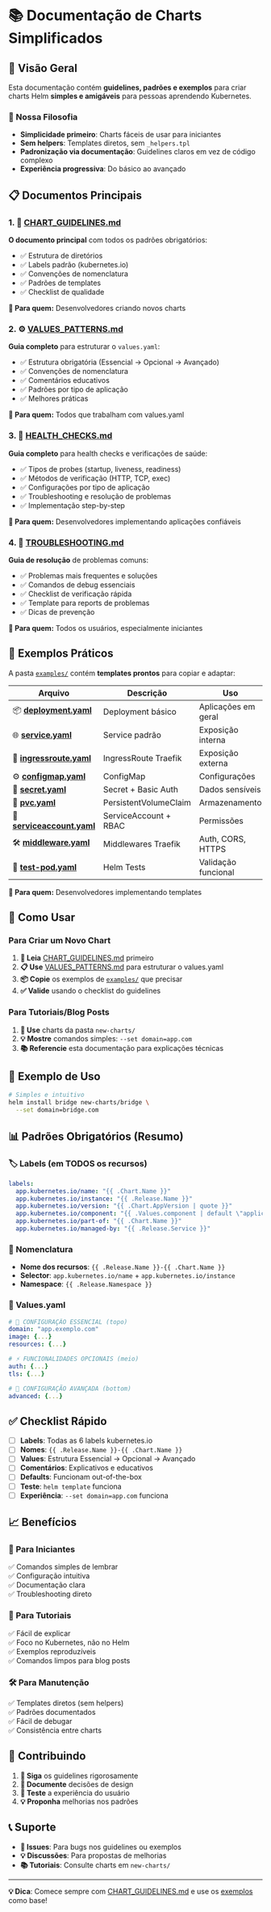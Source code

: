# 📚 Documentação de Charts Simplificados

## 🎯 **Visão Geral**

Esta documentação contém **guidelines, padrões e exemplos** para criar charts Helm **simples e amigáveis** para pessoas aprendendo Kubernetes. 

### **🚀 Nossa Filosofia**
- **Simplicidade primeiro**: Charts fáceis de usar para iniciantes
- **Sem helpers**: Templates diretos, sem `_helpers.tpl`
- **Padronização via documentação**: Guidelines claros em vez de código complexo
- **Experiência progressiva**: Do básico ao avançado

## 📋 **Documentos Principais**

### **1. 📖 [CHART_GUIDELINES.md](./CHART_GUIDELINES.md)**
**O documento principal** com todos os padrões obrigatórios:
- ✅ Estrutura de diretórios
- ✅ Labels padrão (kubernetes.io)
- ✅ Convenções de nomenclatura
- ✅ Padrões de templates
- ✅ Checklist de qualidade

**👥 Para quem:** Desenvolvedores criando novos charts

### **2. ⚙️ [VALUES_PATTERNS.md](./VALUES_PATTERNS.md)**
**Guia completo** para estruturar o `values.yaml`:
- ✅ Estrutura obrigatória (Essencial → Opcional → Avançado)
- ✅ Convenções de nomenclatura
- ✅ Comentários educativos
- ✅ Padrões por tipo de aplicação
- ✅ Melhores práticas

**👥 Para quem:** Todos que trabalham com values.yaml

### **3. 🏥 [HEALTH_CHECKS.md](./HEALTH_CHECKS.md)**
**Guia completo** para health checks e verificações de saúde:
- ✅ Tipos de probes (startup, liveness, readiness)
- ✅ Métodos de verificação (HTTP, TCP, exec)
- ✅ Configurações por tipo de aplicação
- ✅ Troubleshooting e resolução de problemas
- ✅ Implementação step-by-step

**👥 Para quem:** Desenvolvedores implementando aplicações confiáveis

### **4. 🔧 [TROUBLESHOOTING.md](./TROUBLESHOOTING.md)**
**Guia de resolução** de problemas comuns:
- ✅ Problemas mais frequentes e soluções
- ✅ Comandos de debug essenciais
- ✅ Checklist de verificação rápida
- ✅ Template para reports de problemas
- ✅ Dicas de prevenção

**👥 Para quem:** Todos os usuários, especialmente iniciantes

## 🔧 **Exemplos Práticos**

A pasta [`examples/`](./examples/) contém **templates prontos** para copiar e adaptar:

| Arquivo | Descrição | Uso |
|---------|-----------|-----|
| 📦 **[deployment.yaml](./examples/deployment.yaml)** | Deployment básico | Aplicações em geral |
| 🌐 **[service.yaml](./examples/service.yaml)** | Service padrão | Exposição interna |
| 🚪 **[ingressroute.yaml](./examples/ingressroute.yaml)** | IngressRoute Traefik | Exposição externa |
| ⚙️ **[configmap.yaml](./examples/configmap.yaml)** | ConfigMap | Configurações |
| 🔐 **[secret.yaml](./examples/secret.yaml)** | Secret + Basic Auth | Dados sensíveis |
| 💾 **[pvc.yaml](./examples/pvc.yaml)** | PersistentVolumeClaim | Armazenamento |
| 👤 **[serviceaccount.yaml](./examples/serviceaccount.yaml)** | ServiceAccount + RBAC | Permissões |
| 🛠️ **[middleware.yaml](./examples/middleware.yaml)** | Middlewares Traefik | Auth, CORS, HTTPS |
| 🧪 **[test-pod.yaml](./examples/test-pod.yaml)** | Helm Tests | Validação funcional |

**👥 Para quem:** Desenvolvedores implementando templates

## 🚀 **Como Usar**

### **Para Criar um Novo Chart**

1. **📖 Leia** [CHART_GUIDELINES.md](./CHART_GUIDELINES.md) primeiro
2. **📋 Use** [VALUES_PATTERNS.md](./VALUES_PATTERNS.md) para estruturar o values.yaml
3. **📦 Copie** os exemplos de [`examples/`](./examples/) que precisar
4. **✅ Valide** usando o checklist do guidelines

### **Para Tutoriais/Blog Posts**

1. **🎯 Use** charts da pasta `new-charts/` 
2. **💡 Mostre** comandos simples: `--set domain=app.com`
3. **📚 Referencie** esta documentação para explicações técnicas

## 🎯 **Exemplo de Uso**

```bash
# Simples e intuitivo
helm install bridge new-charts/bridge \
  --set domain=bridge.com
```

## 📊 **Padrões Obrigatórios (Resumo)**

### **🏷️ Labels (em TODOS os recursos)**
```yaml
labels:
  app.kubernetes.io/name: "{{ .Chart.Name }}"
  app.kubernetes.io/instance: "{{ .Release.Name }}"
  app.kubernetes.io/version: "{{ .Chart.AppVersion | quote }}"
  app.kubernetes.io/component: "{{ .Values.component | default \"application\" }}"
  app.kubernetes.io/part-of: "{{ .Chart.Name }}"
  app.kubernetes.io/managed-by: "{{ .Release.Service }}"
```

### **📛 Nomenclatura**
- **Nome dos recursos**: `{{ .Release.Name }}-{{ .Chart.Name }}`
- **Selector**: `app.kubernetes.io/name` + `app.kubernetes.io/instance`
- **Namespace**: `{{ .Release.Namespace }}`

### **📁 Values.yaml**
```yaml
# 🚀 CONFIGURAÇÃO ESSENCIAL (topo)
domain: "app.exemplo.com"
image: {...}
resources: {...}

# ⚡ FUNCIONALIDADES OPCIONAIS (meio)
auth: {...}
tls: {...}

# 🔧 CONFIGURAÇÃO AVANÇADA (bottom)
advanced: {...}
```

## ✅ **Checklist Rápido**

- [ ] **Labels**: Todas as 6 labels kubernetes.io
- [ ] **Nomes**: `{{ .Release.Name }}-{{ .Chart.Name }}`
- [ ] **Values**: Estrutura Essencial → Opcional → Avançado
- [ ] **Comentários**: Explicativos e educativos
- [ ] **Defaults**: Funcionam out-of-the-box
- [ ] **Teste**: `helm template` funciona
- [ ] **Experiência**: `--set domain=app.com` funciona

## 📈 **Benefícios**

### **👶 Para Iniciantes**
✅ Comandos simples de lembrar  
✅ Configuração intuitiva  
✅ Documentação clara  
✅ Troubleshooting direto  

### **📝 Para Tutoriais**
✅ Fácil de explicar  
✅ Foco no Kubernetes, não no Helm  
✅ Exemplos reproduzíveis  
✅ Comandos limpos para blog posts  

### **🛠️ Para Manutenção**
✅ Templates diretos (sem helpers)  
✅ Padrões documentados  
✅ Fácil de debugar  
✅ Consistência entre charts  

## 🤝 **Contribuindo**

1. **📖 Siga** os guidelines rigorosamente
2. **📝 Documente** decisões de design
3. **🧪 Teste** a experiência do usuário
4. **💡 Proponha** melhorias nos padrões

## 📞 **Suporte**

- **🐛 Issues**: Para bugs nos guidelines ou exemplos
- **💡 Discussões**: Para propostas de melhorias
- **📚 Tutoriais**: Consulte charts em `new-charts/`

---

**💡 Dica**: Comece sempre com [CHART_GUIDELINES.md](./CHART_GUIDELINES.md) e use os [exemplos](./examples/) como base! 